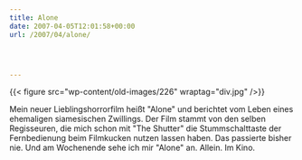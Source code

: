 ```yaml
---
title: Alone
date: 2007-04-05T12:01:58+00:00
url: /2007/04/alone/




---
```

{{< figure src="wp-content/old-images/226" wraptag="div.jpg" />}}

Mein neuer Lieblingshorrorfilm heißt "Alone" und berichtet vom Leben eines ehemaligen siamesischen Zwillings. Der Film stammt von den selben Regisseuren, die mich schon mit "The Shutter" die Stummschalttaste der Fernbedienung beim Filmkucken nutzen lassen haben. Das passierte bisher nie. Und am Wochenende sehe ich mir "Alone" an. Allein. Im Kino.
